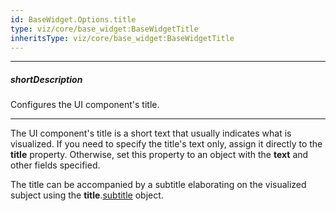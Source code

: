```yaml
---
id: BaseWidget.Options.title
type: viz/core/base_widget:BaseWidgetTitle
inheritsType: viz/core/base_widget:BaseWidgetTitle
---
```

---
##### shortDescription
Configures the UI component's title.

---
The UI component's title is a short text that usually indicates what is visualized. If you need to specify the title's text only, assign it directly to the **title** property. Otherwise, set this property to an object with the **text** and other fields specified.

The title can be accompanied by a subtitle elaborating on the visualized subject using the **title**.[subtitle](/api-reference/10%20UI%20Components/BaseWidget/1%20Configuration/title/subtitle '{basewidgetpath}/Configuration/title/subtitle/') object.